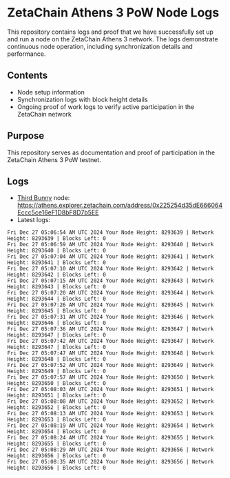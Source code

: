 # ZetaChain Athens 3 PoW Node Logs
This repository contains logs and proof that we have successfully set up and run a node on the ZetaChain Athens 3 network. The logs demonstrate continuous node operation, including synchronization details and performance.

## Contents
- Node setup information
- Synchronization logs with block height details
- Ongoing proof of work logs to verify active participation in the ZetaChain network

## Purpose
This repository serves as documentation and proof of participation in the ZetaChain Athens 3 PoW testnet.

## Logs

- [Third Bunny](https://thirdbunny.xyz/) node: https://athens.explorer.zetachain.com/address/0x225254d35dE666064Eccc5ce16eF1D8bF8D7b5EE
- Latest logs:
```
Fri Dec 27 05:06:54 AM UTC 2024 Your Node Height: 8293639 | Network Height: 8293639 | Blocks Left: 0
Fri Dec 27 05:06:59 AM UTC 2024 Your Node Height: 8293640 | Network Height: 8293640 | Blocks Left: 0
Fri Dec 27 05:07:04 AM UTC 2024 Your Node Height: 8293641 | Network Height: 8293641 | Blocks Left: 0
Fri Dec 27 05:07:10 AM UTC 2024 Your Node Height: 8293642 | Network Height: 8293642 | Blocks Left: 0
Fri Dec 27 05:07:15 AM UTC 2024 Your Node Height: 8293643 | Network Height: 8293643 | Blocks Left: 0
Fri Dec 27 05:07:20 AM UTC 2024 Your Node Height: 8293644 | Network Height: 8293644 | Blocks Left: 0
Fri Dec 27 05:07:26 AM UTC 2024 Your Node Height: 8293645 | Network Height: 8293645 | Blocks Left: 0
Fri Dec 27 05:07:31 AM UTC 2024 Your Node Height: 8293646 | Network Height: 8293646 | Blocks Left: 0
Fri Dec 27 05:07:36 AM UTC 2024 Your Node Height: 8293647 | Network Height: 8293647 | Blocks Left: 0
Fri Dec 27 05:07:42 AM UTC 2024 Your Node Height: 8293647 | Network Height: 8293647 | Blocks Left: 0
Fri Dec 27 05:07:47 AM UTC 2024 Your Node Height: 8293648 | Network Height: 8293648 | Blocks Left: 0
Fri Dec 27 05:07:52 AM UTC 2024 Your Node Height: 8293649 | Network Height: 8293649 | Blocks Left: 0
Fri Dec 27 05:07:57 AM UTC 2024 Your Node Height: 8293650 | Network Height: 8293650 | Blocks Left: 0
Fri Dec 27 05:08:03 AM UTC 2024 Your Node Height: 8293651 | Network Height: 8293651 | Blocks Left: 0
Fri Dec 27 05:08:08 AM UTC 2024 Your Node Height: 8293652 | Network Height: 8293652 | Blocks Left: 0
Fri Dec 27 05:08:13 AM UTC 2024 Your Node Height: 8293653 | Network Height: 8293653 | Blocks Left: 0
Fri Dec 27 05:08:19 AM UTC 2024 Your Node Height: 8293654 | Network Height: 8293654 | Blocks Left: 0
Fri Dec 27 05:08:24 AM UTC 2024 Your Node Height: 8293655 | Network Height: 8293655 | Blocks Left: 0
Fri Dec 27 05:08:29 AM UTC 2024 Your Node Height: 8293656 | Network Height: 8293656 | Blocks Left: 0
Fri Dec 27 05:08:35 AM UTC 2024 Your Node Height: 8293656 | Network Height: 8293656 | Blocks Left: 0
```
